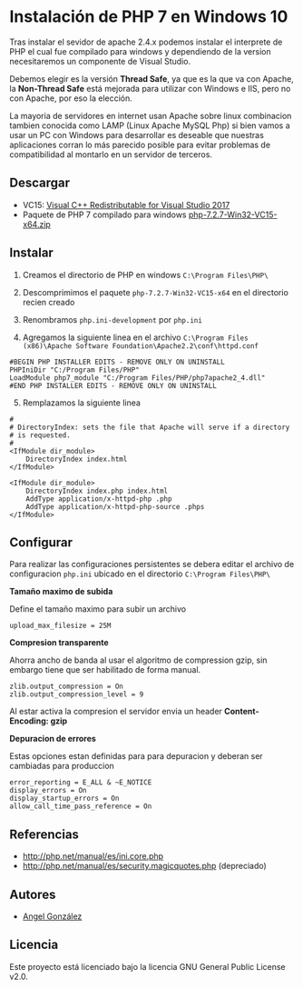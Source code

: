 # Instalación de PHP 7 en Windows 10

Tras instalar el sevidor de apache 2.4.x podemos instalar el interprete de PHP el cual fue compilado para windows y dependiendo de la version necesitaremos un componente de Visual Studio.

Debemos elegir es la versión **Thread Safe**, ya que es la que va con Apache, la **Non-Thread Safe** está mejorada para utilizar con Windows e IIS, pero no con Apache, por eso la elección.

La mayoria de servidores en internet usan Apache sobre linux combinacion tambien conocida como LAMP (Linux Apache MySQL Php) si bien vamos a usar un PC con Windows para desarrollar es deseable que nuestras aplicaciones corran lo más parecido posible para evitar problemas de compatibilidad al montarlo en un servidor de terceros.

## Descargar

* VC15: [Visual C++ Redistributable for Visual Studio 2017](https://aka.ms/vs/15/release/VC_redist.x64.exe)
* Paquete de PHP 7 compilado para windows [php-7.2.7-Win32-VC15-x64.zip](https://windows.php.net/downloads/releases/archives/php-7.2.7-Win32-VC15-x64.zip)

## Instalar

1. Creamos el directorio de PHP en windows `C:\Program Files\PHP\`

2. Descomprimimos el paquete `php-7.2.7-Win32-VC15-x64` en el directorio recien creado

3. Renombramos `php.ini-development` por `php.ini`

4. Agregamos la siguiente linea en el archivo `C:\Program Files (x86)\Apache Software Foundation\Apache2.2\conf\httpd.conf`

~~~
#BEGIN PHP INSTALLER EDITS - REMOVE ONLY ON UNINSTALL
PHPIniDir "C:/Program Files/PHP"
LoadModule php7_module "C:/Program Files/PHP/php7apache2_4.dll"
#END PHP INSTALLER EDITS - REMOVE ONLY ON UNINSTALL
~~~

5. Remplazamos la siguiente linea

~~~
#
# DirectoryIndex: sets the file that Apache will serve if a directory
# is requested.
#
<IfModule dir_module>
    DirectoryIndex index.html
</IfModule>
~~~

~~~
<IfModule dir_module>
    DirectoryIndex index.php index.html
    AddType application/x-httpd-php .php
    AddType application/x-httpd-php-source .phps
</IfModule>
~~~

## Configurar

Para realizar las configuraciones persistentes se debera editar el archivo de configuracion  `php.ini` ubicado en el directorio  `C:\Program Files\PHP\`

**Tamaño maximo de subida**

Define el tamaño maximo para subir un archivo

~~~
upload_max_filesize = 25M
~~~

**Compresion transparente**

Ahorra ancho de banda al usar el algoritmo de compression gzip, sin embargo tiene que ser habilitado de forma manual. 

~~~
zlib.output_compression = On
zlib.output_compression_level = 9
~~~
Al estar activa la compresion el servidor envia un header **Content-Encoding: gzip**

**Depuracion de errores**

Estas opciones estan definidas para para depuracion y deberan ser cambiadas para produccion

~~~
error_reporting = E_ALL & ~E_NOTICE
display_errors = On
display_startup_errors = On
allow_call_time_pass_reference = On
~~~

## Referencias

* http://php.net/manual/es/ini.core.php
* http://php.net/manual/es/security.magicquotes.php (depreciado)

## Autores

* [Angel González](https://github.com/mgrc45)

## Licencia

Este proyecto está licenciado bajo la licencia GNU General Public License v2.0.
